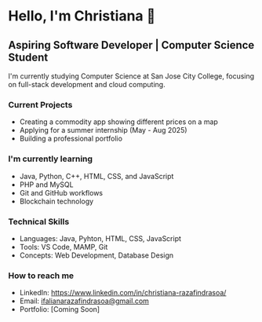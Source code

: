 # Hello, I'm Christiana 👋
## Aspiring Software Developer | Computer Science Student

I'm currently studying Computer Science at San Jose City College,
focusing on full-stack development and cloud computing.

### Current Projects
- Creating a commodity app showing different prices on a map
- Applying for a summer internship (May - Aug 2025)
- Building a professional portfolio

### I'm currently learning
- Java, Python, C++, HTML, CSS, and JavaScript
- PHP and MySQL
- Git and GitHub workflows
- Blockchain technology

### Technical Skills
- Languages: Java, Pyhton, HTML, CSS, JavaScript
- Tools: VS Code, MAMP, Git
- Concepts: Web Development, Database Design

### How to reach me
- LinkedIn: https://www.linkedin.com/in/christiana-razafindrasoa/
- Email: ifalianarazafindrasoa@gmail.com  
- Portfolio: [Coming Soon]
